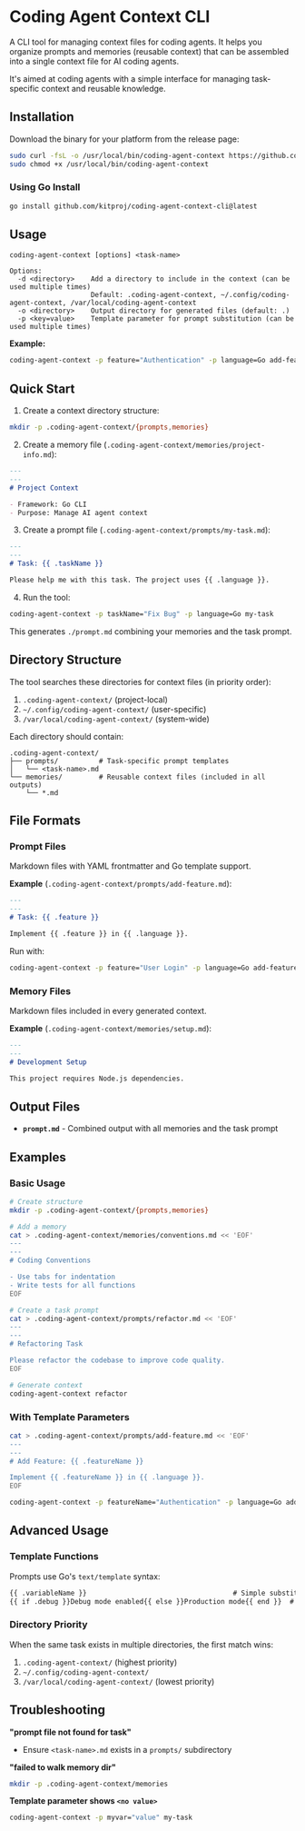 # Coding Agent Context CLI

A CLI tool for managing context files for coding agents. It helps you organize prompts and memories (reusable context) that can be assembled into a single context file for AI coding agents.

It's aimed at coding agents with a simple interface for managing task-specific context and reusable knowledge.

## Installation

Download the binary for your platform from the release page:

```bash
sudo curl -fsL -o /usr/local/bin/coding-agent-context https://github.com/kitproj/coding-agent-context-cli/releases/download/v0.0.1/coding-agent-context_v0.0.1_linux_arm64
sudo chmod +x /usr/local/bin/coding-agent-context
```

### Using Go Install

```bash
go install github.com/kitproj/coding-agent-context-cli@latest
```

## Usage

```
coding-agent-context [options] <task-name>

Options:
  -d <directory>    Add a directory to include in the context (can be used multiple times)
                    Default: .coding-agent-context, ~/.config/coding-agent-context, /var/local/coding-agent-context
  -o <directory>    Output directory for generated files (default: .)
  -p <key=value>    Template parameter for prompt substitution (can be used multiple times)
```

**Example:**
```bash
coding-agent-context -p feature="Authentication" -p language=Go add-feature
```

## Quick Start

1. Create a context directory structure:
```bash
mkdir -p .coding-agent-context/{prompts,memories}
```

2. Create a memory file (`.coding-agent-context/memories/project-info.md`):
```markdown
---
---
# Project Context

- Framework: Go CLI
- Purpose: Manage AI agent context
```

3. Create a prompt file (`.coding-agent-context/prompts/my-task.md`):
```markdown
---
---
# Task: {{ .taskName }}

Please help me with this task. The project uses {{ .language }}.
```

4. Run the tool:
```bash
coding-agent-context -p taskName="Fix Bug" -p language=Go my-task
```

This generates `./prompt.md` combining your memories and the task prompt.


## Directory Structure

The tool searches these directories for context files (in priority order):
1. `.coding-agent-context/` (project-local)
2. `~/.config/coding-agent-context/` (user-specific)
3. `/var/local/coding-agent-context/` (system-wide)

Each directory should contain:
```
.coding-agent-context/
├── prompts/          # Task-specific prompt templates
│   └── <task-name>.md
└── memories/         # Reusable context files (included in all outputs)
    └── *.md
```


## File Formats

### Prompt Files

Markdown files with YAML frontmatter and Go template support.

**Example** (`.coding-agent-context/prompts/add-feature.md`):
```markdown
---
---
# Task: {{ .feature }}

Implement {{ .feature }} in {{ .language }}.
```

Run with:
```bash
coding-agent-context -p feature="User Login" -p language=Go add-feature
```

### Memory Files

Markdown files included in every generated context.

**Example** (`.coding-agent-context/memories/setup.md`):
```markdown
---
---
# Development Setup

This project requires Node.js dependencies.
```


## Output Files

- **`prompt.md`** - Combined output with all memories and the task prompt


## Examples

### Basic Usage

```bash
# Create structure
mkdir -p .coding-agent-context/{prompts,memories}

# Add a memory
cat > .coding-agent-context/memories/conventions.md << 'EOF'
---
---
# Coding Conventions

- Use tabs for indentation
- Write tests for all functions
EOF

# Create a task prompt
cat > .coding-agent-context/prompts/refactor.md << 'EOF'
---
---
# Refactoring Task

Please refactor the codebase to improve code quality.
EOF

# Generate context
coding-agent-context refactor
```

### With Template Parameters

```bash
cat > .coding-agent-context/prompts/add-feature.md << 'EOF'
---
---
# Add Feature: {{ .featureName }}

Implement {{ .featureName }} in {{ .language }}.
EOF

coding-agent-context -p featureName="Authentication" -p language=Go add-feature
```

## Advanced Usage

### Template Functions

Prompts use Go's `text/template` syntax:

```markdown
{{ .variableName }}                                    # Simple substitution
{{ if .debug }}Debug mode enabled{{ else }}Production mode{{ end }}  # Conditionals
```

### Directory Priority

When the same task exists in multiple directories, the first match wins:
1. `.coding-agent-context/` (highest priority)
2. `~/.config/coding-agent-context/`
3. `/var/local/coding-agent-context/` (lowest priority)

## Troubleshooting

**"prompt file not found for task"**
- Ensure `<task-name>.md` exists in a `prompts/` subdirectory

**"failed to walk memory dir"**
```bash
mkdir -p .coding-agent-context/memories
```

**Template parameter shows `<no value>`**
```bash
coding-agent-context -p myvar="value" my-task
```

